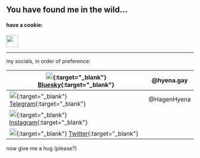 ## You have found me in the wild...

#### have a cookie:  
<img src="https://upload.wikimedia.org/wikipedia/commons/0/03/Oxygen480-apps-preferences-web-browser-cookies.svg" width="32" />  

---

my socials, in order of preference:

| [<img src="https://upload.wikimedia.org/wikipedia/commons/7/7a/Bluesky_Logo.svg" width="20" />](https://bsky.app/profile/hyena.gay){:target="_blank"} [Bluesky](https://bsky.app/profile/hyena.gay){:target="_blank"} | @hyena.gay
| - | - |
| [<img src="https://upload.wikimedia.org/wikipedia/commons/8/82/Telegram_logo.svg" width="20" />](https://t.me/HagenHyena){:target="_blank"} [Telegram](https://t.me/HagenHyena){:target="_blank"} | @HagenHyena
| [<img src="https://upload.wikimedia.org/wikipedia/commons/9/95/Instagram_logo_2022.svg" width="20" />](https://www.instagram.com/hagenhyena){:target="_blank"} [Instagram](https://www.instagram.com/hagenhyena){:target="_blank"} |
| [<img src="https://upload.wikimedia.org/wikipedia/commons/c/cc/X_icon.svg" width="20" />](https://twitter.com/HagenHyena){:target="_blank"} [Twitter](https://twitter.com/HagenHyena){:target="_blank"} |

now give me a hug (please?)
